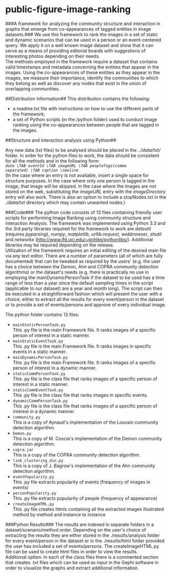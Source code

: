 public-figure-image-ranking
===========================

###A framework for analyzing the community structure and interaction in graphs that emerge from co-appearances of tagged entities in image datasets.###
We use this framework to rank the images in a set of static and dynamic scenarios that can be used in a person or an event-centered query. We apply it on a well known image dataset and show that it can serve as a means of providing editorial boards with suggestions of interesting photos depending on their needs.  
The methods employed in the framework require a dataset that contains valid timestamps and metadata concerning the entities that appear in the images. Using the co-appearances of these entities as they appear in the images, we measure their importance, identify the communities to which they belong as well as discover any nodes that exist in the union of overlapping communities.

##Distribution Information##
This distribution contains the following:  
* a readme.txt file with instructions on how to use the different parts of the framework;
* a set of Python scripts (in the /python folder) used to conduct image ranking using the co-appearances between people that are tagged in the images.

##Structure and interaction analysis using Python##

Any new data (txt files) to be analysed should be placed in the _../data/txt/_ folder.
In order for the python files to work, the data should be consistent for all the methods and in the following form:  
<code>_date \TAB eventId \TAB imageURL \TAB peopleTags(comma separated) \TAB caption \newline_</code>   
(In the case where an entry is not available, insert a single space for structure purposes. In the case where only one person is tagged in the image, that image will be skipped. In the case where the images are not stored on the web, substituting the _imageURL_ entry with the _imageDirectory_ entry will also work. There is also an option to include a stopNodes.txt in the _./data/txt_ directory which may contain unwanted nodes.)

###Code###
The python code consists of 13 files containing friendly user scripts for performing Image Ranking using community structure and interaction Analysis.
The framework was implemented using Python 3.3 and the 3rd party libraries required for the framework to work are _dateutil_ (requires _pyparsing_), _numpy_, _matplotlib_, _urllib.request_, _webbrowser_, _shutil_ and _networkx_ (http://www.lfd.uci.edu/~gohlke/pythonlibs/). Additional libraries may be required depending on the release.  
Utilization of the framework requires an initial editing of the desired main file via any text editor. There are a number of parameters (all of which are fully documented) that can be tweaked as required by the users' (e.g. the user has a choice between the Demon, Ahn and COPRA community detection algorithms) or the dataset's needs (e.g. there is practically no use in employing the mainDynamicPersonTask if the dataset to be used has a time range of less than a year since the default sampling times in the script (applicable to our dataset) are a year and month long). The script can then be executed in a straightforward fashion which will present the user with a choice; either to extract all the results for every event/person in the dataset or to provide a set of events/persons and approve of every individual image.   

The python folder contains 13 files:
* <code>mainStaticPersonTask.py</code>  
    This .py file is the main Framework file. It ranks images of a specific person of interest in a static manner.
* <code>mainStaticEventTask.py</code>  
    This .py file is the main Framework file. It ranks images in specific events in a static manner.
* <code>mainDynamicPersonTask.py</code>  
    This .py file is the main Framework file. It ranks images of a specific person of interest in a dynamic manner.
* <code>staticCommPersonTask.py</code>  
    This .py file is the class file that ranks images of a specific person of interest in a static manner.
* <code>staticCommEventTask.py</code>  
    This .py file is the class file that ranks images in specific events.
* <code>dynamicCommPersonTask.py</code>  
    This .py file is the class file that ranks images of a specific person of interest in a dynamic manner.
* <code>community.py</code>  
    This is a copy of Aynaud's implementation of the Louvain community detection algorithm.
* <code>Demon.py</code>  
    This is a copy of M. Coscia's implementation of the Demon community detection algorithm.
* <code>copra.jar</code>  
    This is a copy of the COPRA community detection algorithm.
* <code>link_clustering_din.py</code>  
    This is a copy of J. Bagrow's implementation of the Ahn community detection algorithm.
* <code>eventPopularity.py</code>  
    This .py file extracts popularity of events (frequency of images in events)
* <code>personPopularity.py</code>  
    This .py file extracts popularity of people (frequency of appearance)
* <code>createImageHTML.py</code>  
    This .py file creates htmls containing all the extracted images illustrated method by method and instance to instance


###Python Results###
The results are indexed in separate folders in a dataset/scenario/method order. Depending on the user's choice of extracting the results they are either stored in the ./results/analysis folder for every event/person in the dataset or in the ./results/html folder provided the user has included a set of events/persons. The createImageHTML.py file can be used to create html files in order to view the results.   
Additional option: In each of the class files there is a commented section that creates .txt files which can be used as input in the Gephi software in order to visualize the graphs and extract additional information.